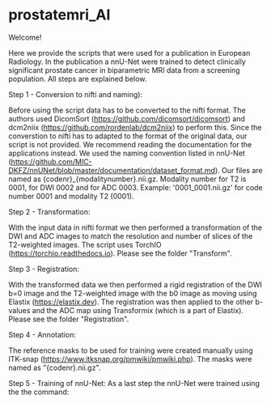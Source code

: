 # prostatemri_AI

Welcome! 

Here we provide the scripts that were used for a publication in European Radiology. In the publication a nnU-Net were trained to detect clinically significant prostate cancer in biparametric MRI data from a screening population. All steps are explained below.


Step 1 - Conversion to nifti and naming):

Before using the script data has to be converted to the nifti format. The authors used DicomSort (https://github.com/dicomsort/dicomsort) and dcm2niix (https://github.com/rordenlab/dcm2niix) to perform this. Since the converstion to nifti has to adapted to the format of the original data, our script is not provided. We recommend reading the documentation for the applications instead. 
We used the naming convention listed in nnU-Net (https://github.com/MIC-DKFZ/nnUNet/blob/master/documentation/dataset_format.md). Our files are named as {codenr}_{modalitynumber}.nii.gz. Modality number for T2 is 0001, for DWI 0002 and for ADC 0003. Example: '0001_0001.nii.gz' for code number 0001 and modality T2 (0001).


Step 2 - Transformation:

With the input data in nifti format we then performed a transformation of the DWI and ADC images to match the resolution and number of slices of the T2-weighted images. The script uses TorchIO (https://torchio.readthedocs.io). Please see the folder "Transform". 


Step 3 - Registration:

With the transformed data we then performed a rigid registration of the DWI b=0 image and the T2-weighted image with the b0 image as moving using Elastix (https://elastix.dev). The registration was then applied to the other b-values and the ADC map using Transformix (which is a part of Elastix). Please see the folder "Registration".

Step 4 - Annotation:

The reference masks to be used for training were created manually using ITK-snap (https://www.itksnap.org/pmwiki/pmwiki.php). The masks were named as "{codenr}.nii.gz".


Step 5 - Training of nnU-Net:
As a last step the nnU-Net were trained using the the command:




